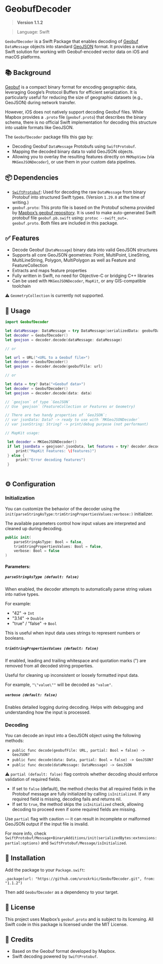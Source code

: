 # GeobufDecoder

> **Version 1.1.2**

> Language: Swift

`GeobufDecoder` is a Swift Package that enables decoding of [Geobuf](https://github.com/mapbox/geobuf) `DataMessage` objects into standard [GeoJSON](https://geojson.org/) format. It provides a native Swift solution for working with Geobuf-encoded vector data on iOS and macOS platforms.


## 📚 Background

[Geobuf](https://github.com/mapbox/geobuf) is a compact binary format for encoding geographic data, leveraging Google’s Protocol Buffers for efficient serialization. It is particularly useful for reducing the size of geographic datasets (e.g., GeoJSON) during network transfer.

However, iOS does not natively support decoding Geobuf files. While Mapbox provides a `.proto` file (`geobuf.proto`) that describes the binary schema, there is no official Swift implementation for decoding this structure into usable formats like GeoJSON.

The `GeobufDecoder` package fills this gap by:
- Decoding Geobuf `DataMessage` Protobufs using `SwiftProtobuf`.
- Mapping the decoded binary data to valid GeoJSON objects.
- Allowing you to overlay the resulting features directly on `MKMapView` (via `MKGeoJSONDecoder`), or use them in your custom data pipelines.


## 📦 Dependencies

- [`SwiftProtobuf`](https://github.com/apple/swift-protobuf): Used for decoding the raw `DataMessage` from binary Protobuf into structured Swift types. (Version `1.29.0` at the time of writing.)
- `geobuf.proto`: This proto file is based on the Protobuf schema provided by [Mapbox’s geobuf repository](https://github.com/mapbox/geobuf/blob/master/geobuf.proto). It is used to make auto-generated Swift protobuf file `geobuf.pb.swift` using: `protoc --swift_out=. geobuf.proto`. Both files are included in this package.


## ✅ Features

- Decode Geobuf (`DataMessage`) binary data into valid GeoJSON structures
- Supports all core GeoJSON geometries: Point, MultiPoint, LineString, MultiLineString, Polygon, MultiPolygon as well as Feature and FeatureCollection
- Extracts and maps feature properties
- Fully written in Swift, no need for Objective-C or bridging C++ libraries
- Can be used with `MKGeoJSONDecoder`, `MapKit`, or any GIS-compatible toolchain

⚠️ `GeometryCollection` is currently not supported.


## 🚀 Usage

```swift
import GeobufDecoder

let dataMessage: DataMessage = try DataMessage(serializedData: geobufData)
let decoder = GeobufDecoder()
let geojson = decoder.decode(dataMessage: dataMessage)

// or

let url = URL("<URL to a Geobuf file>")
let decoder = GeobufDecoder()
let geojson = decoder.decode(geobufFile: url)

// or

let data = try? Data("<Geobuf data>")
let decoder = GeobufDecoder()
let geojson = decoder.decode(data: data)

// `geojson` of type `GeoJSON`
// Use `geojson` (FeatureCollection or Features or Geometry)

// There are two handy properties of `GeoJSON`:
// var jsonData: Data? -> ready to use with `MKGeoJSONDecoder`
// var jsonString: String? -> print/debug purpose (not performant)

// MapKit usage:

 let decoder = MKGeoJSONDecoder()
 if let jsonData = geojson?.jsonData, let features = try? decoder.decode(jsonData) as [MKGeoJSONObject] {
	 print("MapKit Features: \(features)")
 } else {
	 print("Error decoding features")
 }
 
```

## ⚙️ Configuration

### Initialization

You can customize the behavior of the decoder using the `init(parseStringAsType:trimStringPropertiesValues:verbose:)` initializer.

The available parameters control how input values are interpreted and cleaned up during decoding.

```swift
public init(
    parseStringAsType: Bool = false,
    trimStringPropertiesValues: Bool = false,
    verbose: Bool = false
)
```

#### Parameters:

##### `parseStringAsType (default: false)`

When enabled, the decoder attempts to automatically parse string values into native types.

For example:

- "42" → `Int`
- "3.14" → `Double`
- "true" / "false" → `Bool`

This is useful when input data uses strings to represent numbers or booleans.

##### `trimStringPropertiesValues (default: false)`

If enabled, leading and trailing whitespace and quotation marks (") are removed from all decoded string properties.

Useful for cleaning up inconsistent or loosely formatted input data.

For example, `"\"value\""` will be decoded as `"value"`.

##### `verbose (default: false)`

Enables detailed logging during decoding. Helps with debugging and understanding how the input is processed.

### Decoding

You can decode an input into a GeoJSON object using the following methods:

- `public func decode(geobufFile: URL, partial: Bool = false) -> GeoJSON?`
- `public func decode(data: Data, partial: Bool = false) -> GeoJSON?`
- `public func decode(dataMessage: DataMessage) -> GeoJSON`

⚠️ `partial (default: false)` flag controls whether decoding should enforce validation of required fields.

- If set to `false` (default), the method checks that all required fields in the Protobuf message are fully initialized by calling `isInitialized`. If any required field is missing, decoding fails and returns nil.
- If set to `true`, the method skips the `isInitialized` check, allowing decoding to proceed even if some required fields are missing.

Use `partial` flag with caution — it can result in incomplete or malformed GeoJSON output if the input file is invalid.

For more info, check `SwiftProtobuf/Message+BinaryAdditions/init(serializedBytes:extensions:partial:options)` and `SwiftProtobuf/Message/isInitialized`.

## 🧩 Installation

Add the package to your `Package.swift`:

`.package(url: "https://github.com/uroskrkic/GeobufDecoder.git", from: "1.1.2")`

Then add `GeobufDecoder` as a dependency to your target.

## 📝 License

This project uses Mapbox’s `geobuf.proto` and is subject to its licensing. All Swift code in this package is licensed under the MIT License.

## 👥 Credits

- Based on the Geobuf format developed by Mapbox.
- Swift decoding powered by `SwiftProtobuf`.
